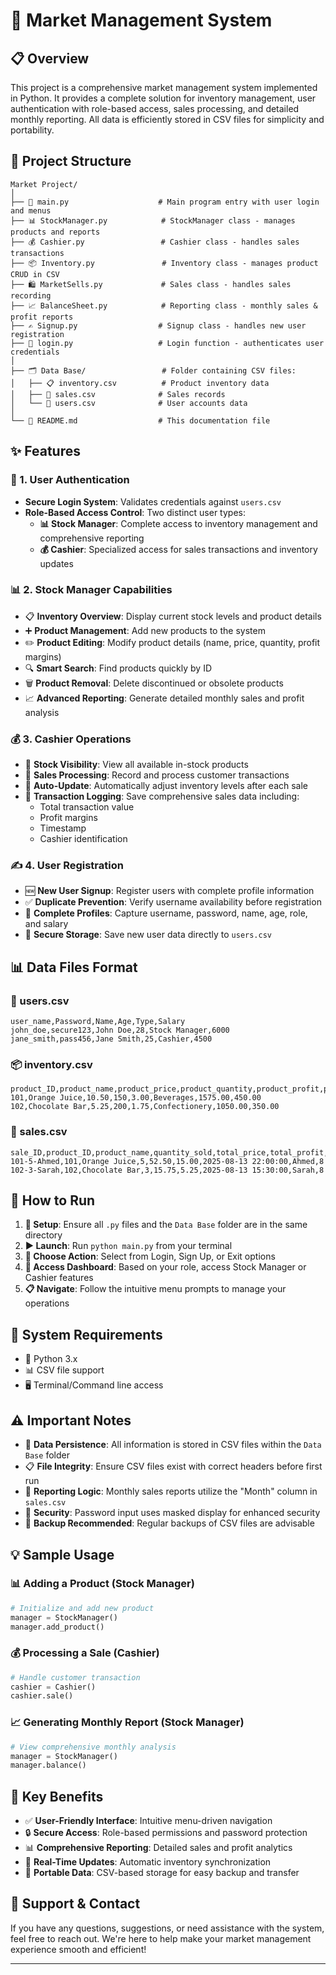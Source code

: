 # 🛒 Market Management System

## 📋 Overview
This project is a comprehensive market management system implemented in Python. It provides a complete solution for inventory management, user authentication with role-based access, sales processing, and detailed monthly reporting. All data is efficiently stored in CSV files for simplicity and portability.

## 📁 Project Structure
```
Market Project/
│
├── 🐍 main.py                    # Main program entry with user login and menus
├── 📊 StockManager.py            # StockManager class - manages products and reports
├── 💰 Cashier.py                 # Cashier class - handles sales transactions
├── 📦 Inventory.py               # Inventory class - manages product CRUD in CSV
├── 🛍️ MarketSells.py             # Sales class - handles sales recording
├── 📈 BalanceSheet.py            # Reporting class - monthly sales & profit reports
├── ✍️ Signup.py                  # Signup class - handles new user registration
├── 🔐 login.py                   # Login function - authenticates user credentials
│
├── 🗂️ Data Base/                 # Folder containing CSV files:
│   ├── 📋 inventory.csv          # Product inventory data
│   ├── 🧾 sales.csv              # Sales records
│   └── 👥 users.csv              # User accounts data
│
└── 📖 README.md                  # This documentation file
```

## ✨ Features

### 🔑 1. User Authentication
- **Secure Login System**: Validates credentials against `users.csv`
- **Role-Based Access Control**: Two distinct user types:
  - **📊 Stock Manager**: Complete access to inventory management and comprehensive reporting
  - **💰 Cashier**: Specialized access for sales transactions and inventory updates

### 📊 2. Stock Manager Capabilities
- 📋 **Inventory Overview**: Display current stock levels and product details
- ➕ **Product Management**: Add new products to the system
- ✏️ **Product Editing**: Modify product details (name, price, quantity, profit margins)
- 🔍 **Smart Search**: Find products quickly by ID
- 🗑️ **Product Removal**: Delete discontinued or obsolete products
- 📈 **Advanced Reporting**: Generate detailed monthly sales and profit analysis

### 💰 3. Cashier Operations
- 👀 **Stock Visibility**: View all available in-stock products
- 🛒 **Sales Processing**: Record and process customer transactions
- 🔄 **Auto-Update**: Automatically adjust inventory levels after each sale
- 💾 **Transaction Logging**: Save comprehensive sales data including:
  - Total transaction value
  - Profit margins
  - Timestamp
  - Cashier identification

### ✍️ 4. User Registration
- 🆕 **New User Signup**: Register users with complete profile information
- ✅ **Duplicate Prevention**: Verify username availability before registration
- 📝 **Complete Profiles**: Capture username, password, name, age, role, and salary
- 💾 **Secure Storage**: Save new user data directly to `users.csv`

## 📊 Data Files Format

### 👥 users.csv
```csv
user_name,Password,Name,Age,Type,Salary
john_doe,secure123,John Doe,28,Stock Manager,6000
jane_smith,pass456,Jane Smith,25,Cashier,4500
```

### 📦 inventory.csv
```csv
product_ID,product_name,product_price,product_quantity,product_profit,product_category,total_price,total_profit
101,Orange Juice,10.50,150,3.00,Beverages,1575.00,450.00
102,Chocolate Bar,5.25,200,1.75,Confectionery,1050.00,350.00
```

### 🧾 sales.csv
```csv
sale_ID,product_ID,product_name,quantity_sold,total_price,total_profit,sale_date,NameCashier,Month
101-5-Ahmed,101,Orange Juice,5,52.50,15.00,2025-08-13 22:00:00,Ahmed,8
102-3-Sarah,102,Chocolate Bar,3,15.75,5.25,2025-08-13 15:30:00,Sarah,8
```

## 🚀 How to Run

1. **📂 Setup**: Ensure all `.py` files and the `Data Base` folder are in the same directory
2. **▶️ Launch**: Run `python main.py` from your terminal
3. **🎯 Choose Action**: Select from Login, Sign Up, or Exit options
4. **👤 Access Dashboard**: Based on your role, access Stock Manager or Cashier features
5. **📋 Navigate**: Follow the intuitive menu prompts to manage your operations

## 🔧 System Requirements
- 🐍 Python 3.x
- 📊 CSV file support
- 🖥️ Terminal/Command line access

## ⚠️ Important Notes
- 💾 **Data Persistence**: All information is stored in CSV files within the `Data Base` folder
- 📋 **File Integrity**: Ensure CSV files exist with correct headers before first run
- 📅 **Reporting Logic**: Monthly sales reports utilize the "Month" column in `sales.csv`
- 🔐 **Security**: Password input uses masked display for enhanced security
- 🔄 **Backup Recommended**: Regular backups of CSV files are advisable

## 💡 Sample Usage

### 📊 Adding a Product (Stock Manager)
```python
# Initialize and add new product
manager = StockManager()
manager.add_product()
```

### 💰 Processing a Sale (Cashier)
```python
# Handle customer transaction
cashier = Cashier()
cashier.sale()
```

### 📈 Generating Monthly Report (Stock Manager)
```python
# View comprehensive monthly analysis
manager = StockManager()
manager.balance()
```

## 🎯 Key Benefits
- ✅ **User-Friendly Interface**: Intuitive menu-driven navigation
- 🔒 **Secure Access**: Role-based permissions and password protection
- 📊 **Comprehensive Reporting**: Detailed sales and profit analytics
- 🔄 **Real-Time Updates**: Automatic inventory synchronization
- 📁 **Portable Data**: CSV-based storage for easy backup and transfer

## 🤝 Support & Contact
If you have any questions, suggestions, or need assistance with the system, feel free to reach out. We're here to help make your market management experience smooth and efficient!

---
